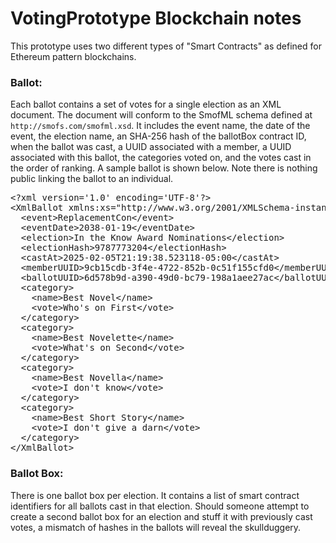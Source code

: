 # VotingPrototype Blockchain notes
This prototype uses two different types of "Smart Contracts" as defined for Ethereum pattern
blockchains.

### Ballot:
Each ballot contains a set of votes for a single election as an XML document.  The document
will conform to the SmofML schema defined at `http://smofs.com/smofml.xsd`.  It includes the
event name, the date of the event, the election name, an SHA-256 hash of the ballotBox contract ID, 
when the ballot was cast, a UUID associated with a member, a UUID associated with this ballot, 
the categories voted on, and the votes cast in the order of ranking.  A sample ballot is shown 
below.  Note there is nothing public linking the ballot to an individual.
<pre>&lt;?xml version='1.0' encoding='UTF-8'?&gt;
&lt;XmlBallot xmlns:xs="http://www.w3.org/2001/XMLSchema-instance" xs:noNamespaceSchemaLocation="http://smofs.com/smofml.xsd"&gt;
  &lt;event&gt;ReplacementCon&lt;/event&gt;
  &lt;eventDate&gt;2038-01-19&lt;/eventDate&gt;
  &lt;election&gt;In the Know Award Nominations&lt;/election&gt;
  &lt;electionHash&gt;9787773204&lt;/electionHash&gt;
  &lt;castAt&gt;2025-02-05T21:19:38.523118-05:00&lt;/castAt&gt;
  &lt;memberUUID&gt;9cb15cdb-3f4e-4722-852b-0c51f155cfd0&lt;/memberUUID&gt;
  &lt;ballotUUID&gt;6d578b9d-a390-49d0-bc79-198a1aee27ac&lt;/ballotUUID&gt;
  &lt;category&gt;
    &lt;name&gt;Best Novel&lt;/name&gt;
    &lt;vote&gt;Who's on First&lt;/vote&gt;
  &lt;/category&gt;
  &lt;category&gt;
    &lt;name&gt;Best Novelette&lt;/name&gt;
    &lt;vote&gt;What's on Second&lt;/vote&gt;
  &lt;/category&gt;
  &lt;category&gt;
    &lt;name&gt;Best Novella&lt;/name&gt;
    &lt;vote&gt;I don't know&lt;/vote&gt;
  &lt;/category&gt;
  &lt;category&gt;
    &lt;name&gt;Best Short Story&lt;/name&gt;
    &lt;vote&gt;I don't give a darn&lt;/vote&gt;
  &lt;/category&gt;
&lt;/XmlBallot&gt;
</pre>
### Ballot Box:
There is one ballot box per election.  It contains a list of smart contract identifiers for
all ballots cast in that election.  Should someone attempt to create a second ballot box for
an election and stuff it with previously cast votes, a mismatch of hashes in the ballots will
reveal the skullduggery.

